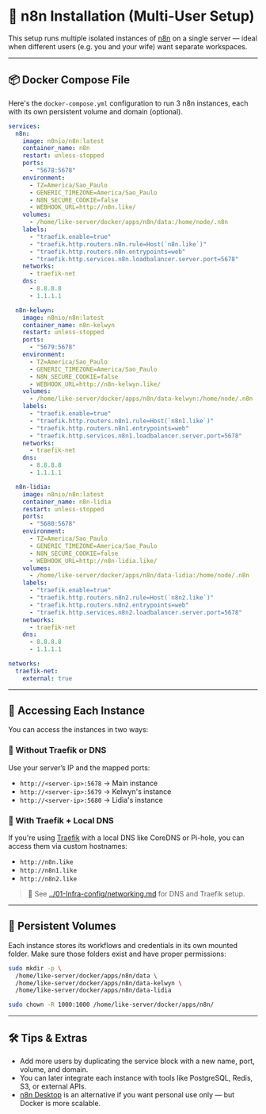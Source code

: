# 🔄 n8n Installation (Multi-User Setup)

This setup runs multiple isolated instances of [n8n](https://n8n.io/) on a single server — ideal when different users (e.g. you and your wife) want separate workspaces.

---

## 📦 Docker Compose File

Here's the `docker-compose.yml` configuration to run 3 n8n instances, each with its own persistent volume and domain (optional).

```yaml
services:
  n8n:
    image: n8nio/n8n:latest
    container_name: n8n
    restart: unless-stopped
    ports:
      - "5678:5678"
    environment:
      - TZ=America/Sao_Paulo
      - GENERIC_TIMEZONE=America/Sao_Paulo
      - N8N_SECURE_COOKIE=false
      - WEBHOOK_URL=http://n8n.like/
    volumes:
      - /home/like-server/docker/apps/n8n/data:/home/node/.n8n
    labels:
      - "traefik.enable=true"
      - "traefik.http.routers.n8n.rule=Host(`n8n.like`)"
      - "traefik.http.routers.n8n.entrypoints=web"
      - "traefik.http.services.n8n.loadbalancer.server.port=5678"
    networks:
      - traefik-net
    dns:
      - 8.8.8.8
      - 1.1.1.1

  n8n-kelwyn:
    image: n8nio/n8n:latest
    container_name: n8n-kelwyn
    restart: unless-stopped
    ports:
      - "5679:5678"
    environment:
      - TZ=America/Sao_Paulo
      - GENERIC_TIMEZONE=America/Sao_Paulo
      - N8N_SECURE_COOKIE=false
      - WEBHOOK_URL=http://n8n-kelwyn.like/
    volumes:
      - /home/like-server/docker/apps/n8n/data-kelwyn:/home/node/.n8n
    labels:
      - "traefik.enable=true"
      - "traefik.http.routers.n8n1.rule=Host(`n8n1.like`)"
      - "traefik.http.routers.n8n1.entrypoints=web"
      - "traefik.http.services.n8n1.loadbalancer.server.port=5678"
    networks:
      - traefik-net
    dns:
      - 8.8.8.8
      - 1.1.1.1

  n8n-lidia:
    image: n8nio/n8n:latest
    container_name: n8n-lidia
    restart: unless-stopped
    ports:
      - "5680:5678"
    environment:
      - TZ=America/Sao_Paulo
      - GENERIC_TIMEZONE=America/Sao_Paulo
      - N8N_SECURE_COOKIE=false
      - WEBHOOK_URL=http://n8n-lidia.like/
    volumes:
      - /home/like-server/docker/apps/n8n/data-lidia:/home/node/.n8n
    labels:
      - "traefik.enable=true"
      - "traefik.http.routers.n8n2.rule=Host(`n8n2.like`)"
      - "traefik.http.routers.n8n2.entrypoints=web"
      - "traefik.http.services.n8n2.loadbalancer.server.port=5678"
    networks:
      - traefik-net
    dns:
      - 8.8.8.8
      - 1.1.1.1

networks:
  traefik-net:
    external: true
```

---

## 🧭 Accessing Each Instance

You can access the instances in two ways:

### 🔹 Without Traefik or DNS

Use your server’s IP and the mapped ports:

- `http://<server-ip>:5678` → Main instance
- `http://<server-ip>:5679` → Kelwyn's instance
- `http://<server-ip>:5680` → Lidia's instance

### 🔹 With Traefik + Local DNS

If you're using [Traefik](https://doc.traefik.io/traefik/) with a local DNS like CoreDNS or Pi-hole, you can access them via custom hostnames:

- `http://n8n.like`
- `http://n8n1.like`
- `http://n8n2.like`

> 📌 See [../01-Infra-config/networking.md](../01-Infra-config/networking.md) for DNS and Traefik setup.

---

## 📁 Persistent Volumes

Each instance stores its workflows and credentials in its own mounted folder. Make sure those folders exist and have proper permissions:

```bash
sudo mkdir -p \
  /home/like-server/docker/apps/n8n/data \
  /home/like-server/docker/apps/n8n/data-kelwyn \
  /home/like-server/docker/apps/n8n/data-lidia

sudo chown -R 1000:1000 /home/like-server/docker/apps/n8n/
```

---

## 🛠️ Tips & Extras

- Add more users by duplicating the service block with a new name, port, volume, and domain.
- You can later integrate each instance with tools like PostgreSQL, Redis, S3, or external APIs.
- [n8n Desktop](https://docs.n8n.io/hosting/desktop/) is an alternative if you want personal use only — but Docker is more scalable.
